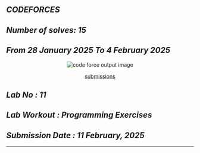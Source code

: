 ## *CODEFORCES*

## *Number of solves: 15*
## *From 28 January 2025   To        4 February 2025*
<p align="center">
<img alt="code force output image" src="https://github.com/user-attachments/assets/11a0ff7f-e062-4a75-992a-12cfc36411bd"/>
<div align="center"> 
    
[submissions](https://codeforces.com/submissions/joseph)
</div>
</p>


## *Lab No : 11*

## *Lab Workout : Programming Exercises*

## *Submission Date : 11 February, 2025*

---
